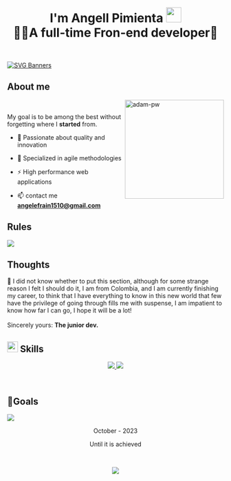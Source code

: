 <h1 align="center"><b>I'm Angell Pimienta <img src="https://media.giphy.com/media/hvRJCLFzcasrR4ia7z/giphy.gif" width="35"> <br>👨‍💻A full-time Fron-end developer🚀</b></h1>


<br>

[![SVG Banners](https://svg-banners.vercel.app/api?type=glitch&text1=Pimienta's🤹&width=1000&height=250)](https://github.com/Akshay090/svg-banners)
	
## **About me**

<p><img align="right" src="https://github.com/PIMIENTA-S/Temporizador/assets/80433456/aa854cee-6a7a-49fc-a195-d5eba799bfd4" width=230px alt="adam-pw" /></p>
<br>

My goal is to be among the best without forgetting where I **started** from.

- 🌱 Passionate about quality and innovation

- 🦅 Specialized in agile methodologies

- ⚡ High performance web applications

- 📫 contact me  **angelefrain1510@gmail.com**

## **Rules**
<img src="https://github.com/PIMIENTA-S/Temporizador/assets/80433456/ebb4e644-24f9-4d35-8339-d44354611548" >
<br>


## **Thoughts**
 🧠 I did not know whether to put this section, although for some strange reason I felt I should do it, I am from Colombia, and I am currently finishing my career, to think that I have everything to know in this new world that few have the privilege of going through fills me with suspense, I am impatient to know how far I can go, I hope it will be a lot! <br>
 <br>
Sincerely yours: **The junior dev.**
<br>

## <img src="https://media2.giphy.com/media/QssGEmpkyEOhBCb7e1/giphy.gif?cid=ecf05e47a0n3gi1bfqntqmob8g9aid1oyj2wr3ds3mg700bl&rid=giphy.gif" width ="25"><b> Skills</b>
<p align="center">

<p align="center">
  <a href="https://skillicons.dev">
    <img src="https://skillicons.dev/icons?i=html,css,js,java,py,scala,git,github" />
    <img src="https://skillicons.dev/icons?i=idea,vscode,eclipse" />

  </a>
</p>
<br>

## 🎯Goals

<img src="https://github.com/PIMIENTA-S/Temporizador/assets/80433456/c4d7a888-6b89-447b-ba64-cf0025133a43">
<br>
<p align="center">October - 2023</p>
<p align="center">Until it is achieved</p>
<br>

<p align="center">
  <a href="https://github.com/DenverCoder1/readme-typing-svg"><img src="https://readme-typing-svg.herokuapp.com?font=Time+New+Roman&color=cyan&size=25&center=true&vCenter=true&width=600&height=100&lines=Thank+you!&hearts;"></a>
</p>


